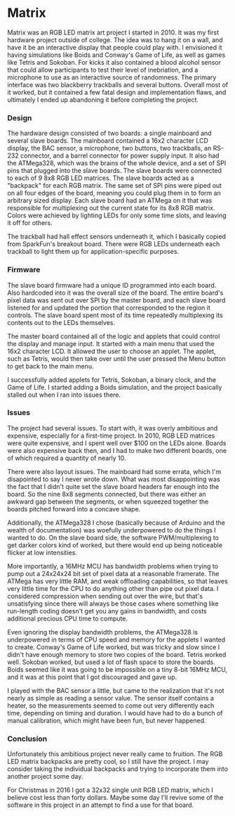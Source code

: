 # Matrix

Matrix was an RGB LED matrix art project I started in 2010. It was my first hardware project outside of college. The idea was to hang it on a wall, and have it be an interactive display that people could play with. I envisioned it having simulations like Boids and Conway's Game of Life, as well as games like Tetris and Sokoban. For kicks it also contained a blood alcohol sensor that could allow participants to test their level of inebriation, and a microphone to use as an interactive source of randomness. The primary interface was two blackberry trackballs and several buttons. Overall most of it worked, but it contained a few fatal design and implementation flaws, and ultimately I ended up abandoning it before completing the project.

### Design
The hardware design consisted of two boards: a single mainboard and several slave boards. The mainboard contained a 16x2 character LCD display, the BAC sensor, a microphone, two buttons, two trackballs, an RS-232 connector, and a barrel connector for power supply input. It also had the ATMega328, which was the brains of the whole device, and a set of SPI pins that plugged into the slave boards. The slave boards were connected to each of 9 8x8 RGB LED matrices. The slave boards acted as a "backpack" for each RGB matrix. The same set of SPI pins were piped out on all four edges of the board, meaning you could plug them in to form an arbitrary sized display. Each slave board had an ATMega on it that was responsible for multiplexing out the current state for its 8x8 RGB matrix. Colors were achieved by lighting LEDs for only some time slots, and leaving it off for others.

The trackball had hall effect sensors underneath it, which I basically copied from SparkFun's breakout board. There were RGB LEDs underneath each trackball to light them up for application-specific purposes.

### Firmware
The slave board firmware had a unique ID programmed into each board. Also hardcoded into it was the overall size of the board. The entire board's pixel data was sent out over SPI by the master board, and each slave board listened for and updated the portion that corresponded to the region it controls. The slave board spent most of its time repeatedly multiplexing its contents out to the LEDs themselves.

The master board contained all of the logic and applets that could control the display and manage input. It started with a main menu that used the 16x2 character LCD. It allowed the user to choose an applet. The applet, such as Tetris, would then take over until the user pressed the Menu button to get back to the main menu.

I successfully added applets for Tetris, Sokoban, a binary clock, and the Game of Life. I started adding a Boids simulation, and the project basically stalled out when I ran into issues there.

### Issues
The project had several issues. To start with, it was overly ambitious and expensive, especially for a first-time project. In 2010, RGB LED matrices were quite expensive, and I spent well over $100 on the LEDs alone. Boards were also expensive back then, and I had to make two different boards, one of which required a quantity of nearly 10.

There were also layout issues. The mainboard had some errata, which I'm disapointed to say I never wrote down. What was most disappointing was the fact that I didn't quite set the slave board headers far enough into the board. So the nine 8x8 segments connected, but there was either an awkward gap between the segments, or when squeezed together the boards pitched forward into a concave shape.

Additionally, the ATMega328 I chose (basically because of Arduino and the wealth of documentation) was woefully underpowered to do the things I wanted to do. On the slave board side, the software PWM/multiplexing to get darker colors kind of worked, but there would end up being noticeable flicker at low intensities.

More importantly, a 16MHz MCU has bandwidth problems when trying to pump out a 24x24x24 bit set of pixel data at a reasonable framerate. The ATMega has very little RAM, and weak offloading capabilities, so that leaves very little time for the CPU to do anything other than pipe out pixel data. I considered compression when sending out over the wire, but that's unsatisfying since there will always be those cases where something like run-length coding doesn't get you any gains in bandwidth, and costs additional precious CPU time to compute.

Even ignoring the display bandwidth problems, the ATMega328 is underpowered in terms of CPU speed and memory for the applets I wanted to create. Conway's Game of Life worked, but was tricky and slow since I didn't have enough memory to store two copies of the board. Tetris worked well. Sokoban worked, but used a lot of flash space to store the boards. Boids seemed like it was going to be impossible on a tiny 8-bit 16MHz MCU, and it was at this point that I got discouraged and gave up.

I played with the BAC sensor a little, but came to the realization that it's not nearly as simple as reading a sensor value. The sensor itself contains a heater, so the measurements seemed to come out very differently each time, depending on timing and duration. I would have had to do a bunch of manual calibration, which might have been fun, but never happened.

### Conclusion
Unfortunately this ambitious project never really came to fruition. The RGB LED matrix backpacks are pretty cool, so I still have the project. I may consider taking the individual backpacks and trying to incorporate them into another project some day.

For Christmas in 2016 I got a 32x32 single unit RGB LED matrix, which I believe cost less than forty dollars. Maybe some day I'll revive some of the software in this project in an attempt to find a use for that board.
